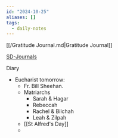 ```yaml
---
id: "2024-10-25"
aliases: []
tags:
  - daily-notes
---
```


[[/Gratitude Journal.md|Gratitude Journal]]

[SD-Journals](SD-Journals)

Diary

- Eucharist tomorrow:
	- Fr. Bill Sheehan.
	- Matriarchs
		- Sarah & Hagar
		- Rebeccah
		- Rachel & Bilchah
		- Leah & Zilpah
	- [[St Alfred's Day]]
	- 